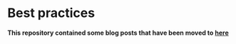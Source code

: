 # Best practices

__This repository contained some blog posts that have been moved to [here](https://github.com/armand-sauzay/blog-posts)__
